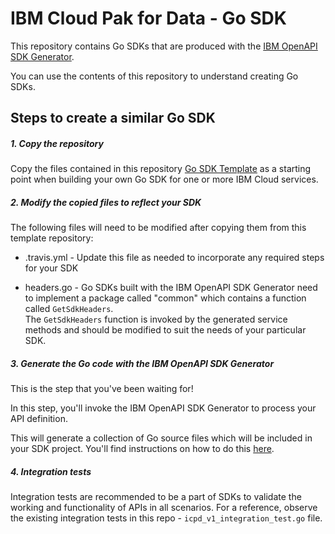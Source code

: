 # IBM Cloud Pak for Data - Go SDK
This repository contains Go SDKs that are produced with the
[IBM OpenAPI SDK Generator](https://github.ibm.com/CloudEngineering/openapi-sdkgen).

You can use the contents of this repository to understand creating Go SDKs.

## Steps to create a similar Go SDK

##### 1. Copy the repository 
Copy the files contained in this repository [Go SDK Template](https://github.ibm.com/CloudEngineering/go-sdk-template) as a starting point when building your own Go SDK
for one or more IBM Cloud services.

##### 2. Modify the copied files to reflect your SDK
The following files will need to be modified after copying them from this template repository:
* .travis.yml - Update this file as needed to incorporate any required steps for your SDK


* headers.go - Go SDKs built with the IBM OpenAPI SDK Generator
need to implement a package called "common" which contains a function called `GetSdkHeaders`.  
The `GetSdkHeaders` function is invoked by the generated service methods and should be modified to suit the
needs of your particular SDK.

##### 3. Generate the Go code with the IBM OpenAPI SDK Generator
This is the step that you've been waiting for!

In this step, you'll invoke the IBM OpenAPI SDK Generator to process your API definition.

This will generate a collection of Go source files which will be included in your SDK project.
You'll find instructions on how to do this [here](https://github.ibm.com/CloudEngineering/openapi-sdkgen/wiki).

##### 4. Integration tests
Integration tests are recommended to be a part of SDKs to validate the working and functionality of APIs in all scenarios. For a reference, observe the existing integration tests in this repo - `icpd_v1_integration_test.go` file.
